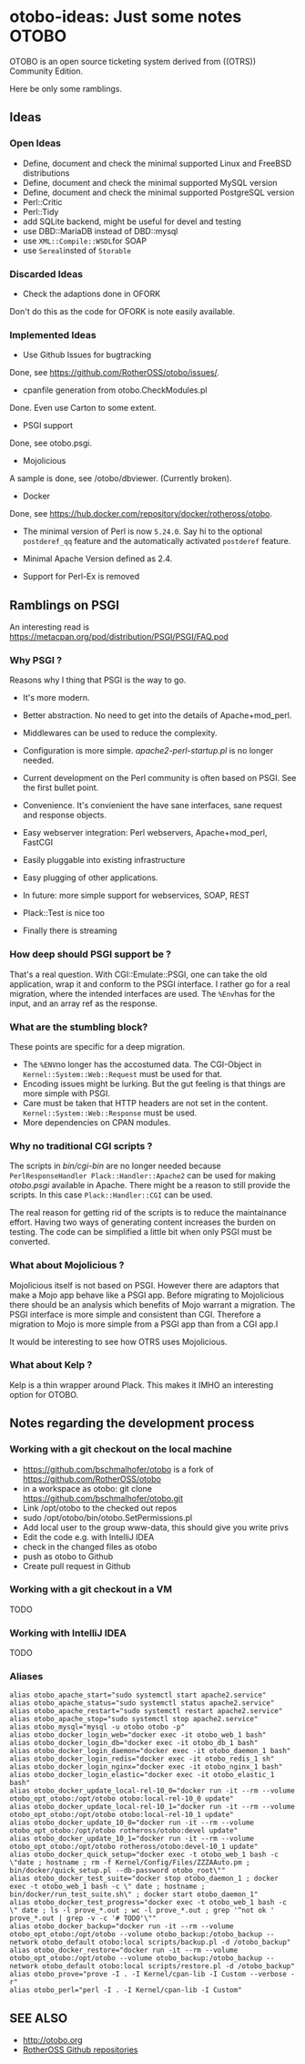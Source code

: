 # otobo-ideas: Just some notes OTOBO

OTOBO is an open source ticketing system derived from ((OTRS)) Community Edition.

Here be only some ramblings.

## Ideas

### Open Ideas

* Define, document and check the minimal supported  Linux and FreeBSD distributions
* Define, document and check the minimal supported  MySQL version
* Define, document and check the minimal supported  PostgreSQL version
* Perl::Critic
* Perl::Tidy
* add SQLite backend, might be useful for devel and testing
* use DBD::MariaDB instead of DBD::mysql
* use `XML::Compile::WSDL`for SOAP
* use `Sereal`insted of `Storable`

### Discarded Ideas

* Check the adaptions done in OFORK

Don't do this as the code for OFORK is note easily available.

### Implemented Ideas

* Use Github Issues for bugtracking

Done, see https://github.com/RotherOSS/otobo/issues/.

* cpanfile generation from otobo.CheckModules.pl

Done. Even use Carton to some extent.

* PSGI support

Done, see otobo.psgi.

* Mojolicious

A sample is done, see /otobo/dbviewer. (Currently broken).

* Docker

Done, see https://hub.docker.com/repository/docker/rotheross/otobo.

* The minimal version of Perl is now `5.24.0`. Say hi to the optional `postderef_qq` feature and the automatically activated `postderef` feature.

* Minimal Apache Version defined as 2.4.

* Support for Perl-Ex is removed

## Ramblings on PSGI

An interesting read is https://metacpan.org/pod/distribution/PSGI/PSGI/FAQ.pod

### Why PSGI ?

Reasons why I thing that PSGI is the way to go.

* It's more modern.

* Better abstraction. No need to get into the details of Apache+mod_perl.

* Middlewares can be used to reduce the complexity.

* Configuration is more simple. _apache2-perl-startup.pl_ is no longer needed.

* Current development on the Perl community is often based on PSGI. See the first bullet point.

* Convenience. It's convienient the have sane interfaces, sane request and response objects.

* Easy webserver integration: Perl webservers, Apache+mod_perl, FastCGI

* Easily pluggable into existing infrastructure

* Easy plugging of other applications.

* In future: more simple support for webservices, SOAP, REST 

* Plack::Test is nice too

* Finally there is streaming

### How deep should PSGI support be ?

That's a real question. With CGI::Emulate::PSGI, one can take the old application, wrap it and conform to the
PSGI interface. I rather go for a real migration, where the intended interfaces are used. The `%Env`has for the input, and
an array ref as the response.

### What are the stumbling block?

These points are specific for a deep migration.

- The `%ENV`no longer has the accostumed data. The CGI-Object in `Kernel::System::Web::Request` must be used for that.
- Encoding issues might be lurking. But the gut feeling is that things are more simple with PSGI.
- Care must be taken that HTTP headers are not set in the content. `Kernel::System::Web::Response` must be used.
- More dependencies on CPAN modules.

### Why no traditional CGI scripts ?

The scripts in _bin/cgi-bin_ are no longer needed because `PerlResponseHandler Plack::Handler::Apache2` can be used for making _otobo.psgi_ available in Apache.
There might be a reason to still provide the scripts. In this case `Plack::Handler::CGI` can be used. 

The real reason for getting rid of the scripts is to reduce the maintainance effort. Having two ways of generating content increases the burden on testing. The code can be simplified a little bit when only PSGI must be converted.

### What about Mojolicious ?

Mojolicious itself is not based on PSGI. However there are adaptors that make a Mojo app behave like a PSGI app.
Before migrating to Mojolicious there should be an analysis which benefits of Mojo warrant a migration.
The PSGI interface is more simple and consistent than CGI. Therefore a migration to Mojo is more simple from a PSGI app than from a CGI app.I

It would be interesting to see how OTRS uses Mojolicious.

### What about Kelp ?

Kelp is a thin wrapper around Plack. This makes it IMHO an interesting option for OTOBO.

## Notes regarding the development process

### Working with a git checkout on the local machine

* https://github.com/bschmalhofer/otobo is a fork of https://github.com/RotherOSS/otobo
* in a workspace as otobo: git clone https://github.com/bschmalhofer/otobo.git
* Link /opt/otobo to the checked out repos
* sudo /opt/otobo/bin/otobo.SetPermissions.pl
* Add local user to the group www-data, this should give you write privs
* Edit the code e.g. with IntelliJ IDEA
* check in the changed files as otobo
* push as otobo to Github
* Create pull request in Github

### Working with a git checkout in a VM

TODO

### Working with IntelliJ IDEA

TODO

### Aliases

```
alias otobo_apache_start="sudo systemctl start apache2.service"
alias otobo_apache_status="sudo systemctl status apache2.service"
alias otobo_apache_restart="sudo systemctl restart apache2.service"
alias otobo_apache_stop="sudo systemctl stop apache2.service"
alias otobo_mysql="mysql -u otobo otobo -p"
alias otobo_docker_login_web="docker exec -it otobo_web_1 bash"
alias otobo_docker_login_db="docker exec -it otobo_db_1 bash"
alias otobo_docker_login_daemon="docker exec -it otobo_daemon_1 bash"
alias otobo_docker_login_redis="docker exec -it otobo_redis_1 sh"
alias otobo_docker_login_nginx="docker exec -it otobo_nginx_1 bash"
alias otobo_docker_login_elastic="docker exec -it otobo_elastic_1 bash"
alias otobo_docker_update_local-rel-10_0="docker run -it --rm --volume otobo_opt_otobo:/opt/otobo otobo:local-rel-10_0 update"
alias otobo_docker_update_local-rel-10_1="docker run -it --rm --volume otobo_opt_otobo:/opt/otobo otobo:local-rel-10_1 update"
alias otobo_docker_update_10_0="docker run -it --rm --volume otobo_opt_otobo:/opt/otobo rotheross/otobo:devel update"
alias otobo_docker_update_10_1="docker run -it --rm --volume otobo_opt_otobo:/opt/otobo rotheross/otobo:devel-10_1 update"
alias otobo_docker_quick_setup="docker exec -t otobo_web_1 bash -c \"date ; hostname ; rm -f Kernel/Config/Files/ZZZAAuto.pm ; bin/docker/quick_setup.pl --db-password otobo_root\""
alias otobo_docker_test_suite="docker stop otobo_daemon_1 ; docker exec -t otobo_web_1 bash -c \" date ; hostname ; bin/docker/run_test_suite.sh\" ; docker start otobo_daemon_1"
alias otobo_docker_test_progress="docker exec -t otobo_web_1 bash -c \" date ; ls -l prove_*.out ; wc -l prove_*.out ; grep '^not ok ' prove_*.out | grep -v -c '# TODO'\""
alias otobo_docker_backup="docker run -it --rm --volume otobo_opt_otobo:/opt/otobo --volume otobo_backup:/otobo_backup --network otobo_default otobo:local scripts/backup.pl -d /otobo_backup"
alias otobo_docker_restore="docker run -it --rm --volume otobo_opt_otobo:/opt/otobo --volume otobo_backup:/otobo_backup --network otobo_default otobo:local scripts/restore.pl -d /otobo_backup"
alias otobo_prove="prove -I . -I Kernel/cpan-lib -I Custom --verbose -r"
alias otobo_perl="perl -I . -I Kernel/cpan-lib -I Custom"
```

## SEE ALSO
 
 * http://otobo.org
 * [RotherOSS Github repositories](https://github.com/RotherOSS/otobo)
